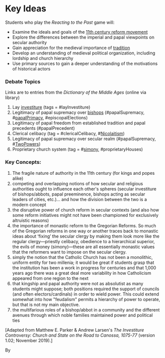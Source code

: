 # Key Ideas

Students who play the _Reacting to the Past_ game will:&#x20;

* Examine the ideals and goals of the [11th century reform movement](https://www-oxfordreference-com.proxy.library.carleton.ca/view/10.1093/acref/9780227679319.001.0001/acref-9780227679319-e-1222?rskey=xaPqkn\&result=2)&#x20;
* Explore the differences between the imperial and papal viewpoints on secular authority&#x20;
* Gain appreciation for the medieval importance of [tradition](https://www-oxfordreference-com.proxy.library.carleton.ca/view/10.1093/acref/9780227679319.001.0001/acref-9780227679319-e-760?rskey=lA7jqp\&result=1)
* Develop an understanding of medieval political organization, including lordship and church hierarchy&#x20;
* Use primary sources to gain a deeper understanding of the motivations of historical actors

### Debate Topics

Links are to entries from the _Dictionary of the Middle Ages_ (online via library)

1. Lay [investiture](https://www-oxfordreference-com.proxy.library.carleton.ca/view/10.1093/acref/9780227679319.001.0001/acref-9780227679319-e-1426?rskey=L0yCUG\&result=1) (tags = #layInvestiture)
2. Legitimacy of papal supremacy over [bishops](https://www-oxfordreference-com.proxy.library.carleton.ca/view/10.1093/acref/9780227679319.001.0001/acref-9780227679319-e-360?rskey=wwd3vt\&result=1) (#papalSupremacy, #[papalPrimacy](https://www-oxfordreference-com.proxy.library.carleton.ca/view/10.1093/acref/9780227679319.001.0001/acref-9780227679319-e-2274?rskey=Tbz4VZ\&result=2), #episcopalElections)
3. Legitimacy of papal freedom from established tradition and papal precedents (#papalPrecedent)
4. Clerical celibacy (tag = #clericalCelibacy, #[Nicolaitism](https://www-oxfordreference-com.proxy.library.carleton.ca/view/10.1093/acref/9780227679319.001.0001/acref-9780227679319-e-1979))
5. Legitimacy of papal supremacy over secular realm (#papalSupremacy, #[TwoPowers](https://www-oxfordreference-com.proxy.library.carleton.ca/view/10.1093/acref/9780227679319.001.0001/acref-9780227679319-e-2751?rskey=2RNGJ5\&result=3))
6. Proprietary church system (tag = #[simony](https://www-oxfordreference-com.proxy.library.carleton.ca/view/10.1093/acref/9780227679319.001.0001/acref-9780227679319-e-2657?rskey=QpW6qv\&result=1), #proprietaryHouses)

### Key Concepts:

1. The fragile nature of authority in the 11th century (for kings and popes alike)
2. competing and overlapping notions of how secular and religious authorities ought to influence each other's spheres (secular investiture of bishops/abbots, papal preeminence, bishops acting as secular leaders of cities, etc.)... and how the division between the two is a modern concept
3. the disruptive power of church reform in secular contexts (and also how some reform initiatives might not have been championed for exclusively altruistic reasons)
4. the importance of monastic reform to the Gregorian Reforms. So much of the Gregorian reforms in one way or another traces back to monastic ideas about ‘fixing’ the secular clergy by making them look more like the regular clergy—priestly celibacy, obedience to a hierarchical superior, the evils of money (simony)—these are all essentially monastic values that the reformers want to impose on the secular clergy.
5. simply the notion that the Catholic Church has not been a monolithic, uniform entity for two millenia; it would be great if students grasp that the institution has been a work in progress for centuries and that 1,000 years ago there was a great deal more variability in how Catholicism appeared from one region to the next
6. that kingship and papal authority were not as absolutist as many students might suppose; both positions required the support of councils (and often electors/cardinals) in order to wield power. This could extend somewhat into how "feudalism" permits a hierarchy of power to operate, but that is not my main objective.
7. the multifarious roles of a bishop/abbot in a community and the different avenues through which noble families maintained power and political ties

\[Adapted from Matthew E. Parker & Andrew Larsen's _The Investiture Controversy: Church and State on the Road to Canossa, 1075-77_ (version 1.02; November 2019).]

&#x20;

By&#x20;
